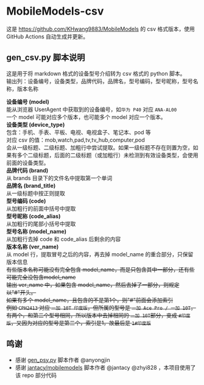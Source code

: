 # MobileModels-csv
这是 https://github.com/KHwang9883/MobileModels 的 csv 格式版本，使用 GitHub Actions 自动生成并更新。

## gen_csv.py 脚本说明
这是用于将 markdown 格式的设备型号介绍转为 csv 格式的 python 脚本。  
输出列：设备编号，设备类型，品牌代码，品牌名，型号编码，型号昵称，型号名称，版本名称  

**设备编号 (model)**  
能从浏览器 UserAgent 中获取到的设备编号，如`华为 P40` 对应 `ANA-AL00`  
一个 model 可能对应多个版本，也可能多个 model 对应一个版本。  
**设备类型 (device_type)**  
包含：手机、手表、平板、电视、电视盒子、笔记本、pod 等  
对应 csv 的值：mob,watch,pad,tv,tv_hub,computer,pod  
会从一级标题、二级标题、加粗行中尝试提取。如果一级标题不存在则置为空，如果有多个二级标题，后面的二级标题（或加粗行）未检测到有效设备类型，会使用前面的设备类型。  
**品牌代码 (brand)**  
从 brands 目录下的文件名中提取第一个单词  
**品牌名 (brand_title)**  
从一级标题中按正则提取  
**型号编码 (code)**  
从加粗行的前面中括号中提取  
**型号昵称 (code_alias)**  
从加粗行的尾部小括号中提取  
**型号名称 (model_name)**  
从加粗行去掉 code 和 code_alias 后剩余的内容  
**版本名称 (ver_name)**  
从 model 行，提取冒号之后的内容，再去掉 model_name 的重合部分，只保留版本信息  
~~有些版本名称可能没有完全包含 model_name，而是只包含其中一部分，还有些可能完全没包含model_name~~  
~~输出 ver_name 中，如果包含 model_name，然后去掉了一部分，则规定以"#"开头。~~  
~~如果有多个 model_name，且包含的不是第1个，则"#"前面会添加索引~~  
~~例如 `CPH2413` 对应 `一加 10T 印度版`，但所属的型号是 `一加 Ace Pro / 一加 10T`，有两个，和第二个型号相同，所以版本中去掉相同的 `一加 10T`部分，变成 `#印度版`，又因为对应的型号是第二个，索引是1，故最后是 `1#印度版`~~  

## 鸣谢
- 感谢 [gen_psy.py](https://github.com/KHwang9883/MobileModels-csv/blob/main/gen_csv.py) 脚本作者 @anyongjin
- 感谢 [jantacy/mobilemodels](https://github.com/jantacy/mobilemodels) 脚本作者 @jantacy @zhyi828 ，本项目使用了该 repo 部分代码
